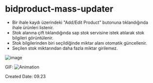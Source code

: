 # bidproduct-mass-updater
* Bir ihale kaydı üzerindeki "Add/Edit Product" butonuna tıklandığında ihale ürünleri listenir.
* Stok alanına çift tıklandığında sap stok servisine istek atılarak stok bilgileri görüntülenir.
* Stok bilgilerinden biri seçildiğinde miktar alanı otomatik güncellenir.
* Seçilen stok miktarından daha fazla miktar girilemez.  

![image](https://github.com/salihcendik/bidproduct-mass-updater/assets/54000612/11004fcc-ff19-4fcb-9a02-e557b42be841)

GIF:
![Animation](https://github.com/salihcendik/bidproduct-mass-updater/assets/54000612/7128ce9e-215c-4d1d-bd74-2967793b04dc)

Created Date: 09.23
